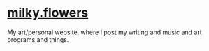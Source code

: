 # [milky.flowers](http://milky.flowers)

My art/personal website, where I post my writing and music and art programs and things.
